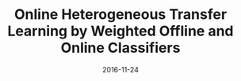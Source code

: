 ---
title: "Online Heterogeneous Transfer Learning by Weighted Offline and Online Classifiers"
collection: conferences
permalink: /publication/Online_Heterogeneous
date: 2016-11-24
venue: "ECCV"
city: 
state: ""
thumbnail: "Online_Heterogeneous.png"
teaser : 
authors: "Yan Yuguang
, Wu Qingyao, Tan Mingkui, Min Huaqing"
bibtex: Online_Heterogeneous.txt
uri: Online_Heterogeneous.pdf
arxiv: 
project: 
source:
poster:
data:
---